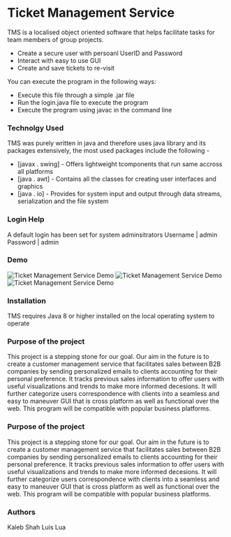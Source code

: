 # Ticket Management Service

TMS is a localised object oriented software that helps facilitate tasks for team members of group projects. 

  - Create a secure user with persoanl UserID and Password
  - Interact with easy to use GUI
  - Create and save tickets to re-visit

You can execute the program in the following ways:
  - Execute this file through a simple .jar file
  - Run the login.java file to execute the program
  - Execute the program using javac in the command line

### Technolgy Used

TMS was purely written in java and therefore uses java library and its packages extensively, the most used packages include the following - 

* [javax . swing] - Offers lightweight tcomponents that run same accross all platforms
* [java . awt] - Contains all the classes for creating user interfaces and graphics
* [java . io] - Provides for system input and output through data streams, serialization and the file system

### Login Help

A default login has been set for system adminsitrators
 Username | admin
 Password | admin

### Demo
![Ticket Management Service Demo](sample/GIF1.gif)
![Ticket Management Service Demo](sample/GIF2.gif)
![Ticket Management Service Demo](sample/GIF3.gif)

### Installation

TMS requires Java 8 or higher installed on the local operating system to operate

### Purpose of the project

This project is a stepping stone for our goal. Our aim in the future is to create a customer management service that facilitates sales between B2B companies by sending personalized emails to clients accounting for their personal preference. It tracks previous sales information to offer users with useful visualizations and trends to make more informed decesions. It will further categorize users correspondence with clients into a seamless and easy to maneuver GUI that is cross platform as well as functional over the web. This program will be compatible with popular business platforms.


### Purpose of the project

This project is a stepping stone for our goal. Our aim in the future is to create a customer management service that facilitates sales between B2B companies by sending personalized emails to clients accounting for their personal preference. It tracks previous sales information to offer users with useful visualizations and trends to make more informed decesions. It will further categorize users correspondence with clients into a seamless and easy to maneuver GUI that is cross platform as well as functional over the web. This program will be compatible with popular business platforms.

### Authors

Kaleb Shah 
Luis Lua
